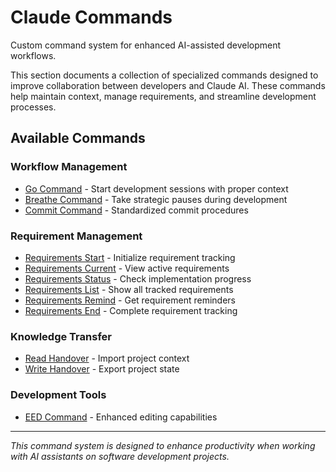 # Claude Commands

Custom command system for enhanced AI-assisted development workflows.

This section documents a collection of specialized commands designed to improve collaboration between developers and Claude AI. These commands help maintain context, manage requirements, and streamline development processes.

## Available Commands

### Workflow Management
- [Go Command](./commands/go) - Start development sessions with proper context
- [Breathe Command](./commands/breathe) - Take strategic pauses during development
- [Commit Command](./commands/commit) - Standardized commit procedures

### Requirement Management  
- [Requirements Start](./commands/requirements-start) - Initialize requirement tracking
- [Requirements Current](./commands/requirements-current) - View active requirements
- [Requirements Status](./commands/requirements-status) - Check implementation progress
- [Requirements List](./commands/requirements-list) - Show all tracked requirements
- [Requirements Remind](./commands/requirements-remind) - Get requirement reminders
- [Requirements End](./commands/requirements-end) - Complete requirement tracking

### Knowledge Transfer
- [Read Handover](./commands/read-handover) - Import project context
- [Write Handover](./commands/write-handover) - Export project state

### Development Tools
- [EED Command](./commands/eed) - Enhanced editing capabilities

---

*This command system is designed to enhance productivity when working with AI assistants on software development projects.*